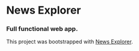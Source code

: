# News Explorer
### Full functional web app.

This project was bootstrapped with [News Explorer](https://junayed-here.github.io/news-explorer-frontend/).